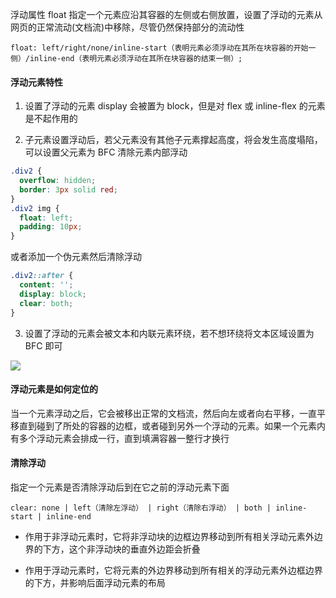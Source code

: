 浮动属性 float 指定一个元素应沿其容器的左侧或右侧放置，设置了浮动的元素从网页的正常流动(文档流)中移除，尽管仍然保持部分的流动性

```
float: left/right/none/inline-start（表明元素必须浮动在其所在块容器的开始一侧）/inline-end（表明元素必须浮动在其所在块容器的结束一侧）;
```

#### 浮动元素特性

1. 设置了浮动的元素 display 会被置为 block，但是对 flex 或 inline-flex 的元素是不起作用的

2. 子元素设置浮动后，若父元素没有其他子元素撑起高度，将会发生高度塌陷，可以设置父元素为 BFC 清除元素内部浮动

```css
.div2 {
  overflow: hidden;
  border: 3px solid red;
}
.div2 img {
  float: left;
  padding: 10px;
}
```

或者添加一个伪元素然后清除浮动

```css
.div2::after {
  content: '';
  display: block;
  clear: both;
}
```

3. 设置了浮动的元素会被文本和内联元素环绕，若不想环绕将文本区域设置为 BFC 即可

![](https://p1-jj.byteimg.com/tos-cn-i-t2oaga2asx/gold-user-assets/2017/12/5/16024a085835ab4e~tplv-t2oaga2asx-zoom-in-crop-mark:1304:0:0:0.awebp)

#### 浮动元素是如何定位的

当一个元素浮动之后，它会被移出正常的文档流，然后向左或者向右平移，一直平移直到碰到了所处的容器的边框，或者碰到另外一个浮动的元素。如果一个元素内有多个浮动元素会排成一行，直到填满容器一整行才换行

#### 清除浮动

指定一个元素是否清除浮动后到在它之前的浮动元素下面

```
clear: none | left（清除左浮动） | right（清除右浮动） | both | inline-start | inline-end
```

- 作用于非浮动元素时，它将非浮动块的边框边界移动到所有相关浮动元素外边界的下方，这个非浮动块的垂直外边距会折叠

- 作用于浮动元素时，它将元素的外边界移动到所有相关的浮动元素外边框边界的下方，并影响后面浮动元素的布局
